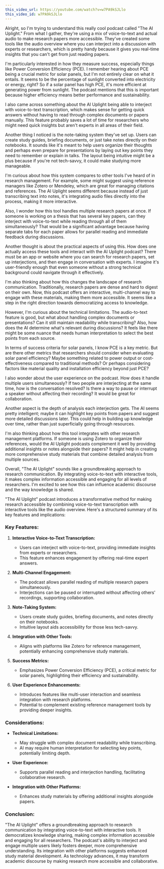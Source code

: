 ```yaml
---
this_video_url: https://youtube.com/watch?v=w7PA9kSJLlo
this_video_id: w7PA9kSJLlo
---
```

<think>
Alright, so I'm trying to understand this really cool podcast called "The AI Uplight." From what I gather, they're using a mix of voice-to-text and actual audio to make research papers more accessible. They've created some tools like the audio overview where you can interject into a discussion with experts or researchers, which is pretty handy because it gives you real-time insights that you can't get from just reading papers. 

I'm particularly interested in how they measure success, especially things like Power Conversion Efficiency (PCE). I remember hearing about PCE being a crucial metric for solar panels, but I'm not entirely clear on what it entails. It seems to be the percentage of sunlight converted into electricity or energy, right? So if a solar panel has high PCE, it's more efficient at generating power from sunlight. The podcast mentions that this is important because higher efficiency means better performance and sustainability.

I also came across something about the AI Uplight being able to interject with voice-to-text transcription, which makes sense for getting quick answers without having to read through complex documents or papers manually. This feature probably saves a lot of time for researchers who might need quick insights but aren't experts in all areas of their field.

Another thing I noticed is the note-taking system they've set up. Users can create study guides, briefing documents, or just take notes directly on their notebooks. It sounds like it's meant to help users organize their thoughts and perhaps even prepare for presentations by laying out key points they need to remember or explain in talks. The layout being intuitive might be a plus because if you're not tech-savvy, it could make studying more manageable.

I'm curious about how this system compares to other tools I've heard of in research management. For example, some might suggest using reference managers like Zotero or Mendeley, which are great for managing citations and references. The AI Uplight seems different because instead of just transcribing text into notes, it's integrating audio files directly into the process, making it more interactive.

Also, I wonder how this tool handles multiple research papers at once. If someone is working on a thesis that has several key papers, can they interject with voice-to-text while reading through all of them simultaneously? That would be a significant advantage because having separate tabs for each paper allows for parallel reading and immediate feedback during discussions.

Another thought is about the practical aspects of using this. How does one actually access these tools and interact with the AI Uplight podcast? There must be an app or website where you can search for research papers, set up interjections, and then engage in conversation with experts. I imagine it's user-friendly enough that even someone without a strong technical background could navigate through it effectively.

I'm also thinking about how this changes the landscape of research communication. Traditionally, research papers are dense and hard to digest on their own. Now, this podcast offers an interactive, multi-channel way to engage with these materials, making them more accessible. It seems like a step in the right direction towards democratizing access to knowledge.

However, I'm curious about the technical limitations. The audio-to-text feature is good, but what about handling complex documents or presentations? Can it still maintain readability while transcribing? Also, how does the AI determine what's relevant during discussions? It feels like there might be some nuance that needs human interpretation to select the best points from each source.

In terms of success criteria for solar panels, I know PCE is a key metric. But are there other metrics that researchers should consider when evaluating solar panel efficiency? Maybe something related to power output or cost-effectiveness compared to traditional methods? Or perhaps considering factors like material quality and installation efficiency beyond just PCE?

I also wonder about the user experience on the podcast. How does it handle multiple users simultaneously? If two people are interjecting at the same time, how is the conversation resolved? Is there a way to pause or interrupt a speaker without affecting their recording? It would be great for collaboration.

Another aspect is the depth of analysis each interjection gets. The AI seems pretty intelligent; maybe it can highlight key points from papers and suggest more detailed discussions later. This could help in building up knowledge over time, rather than just superficially going through resources.

I'm also thinking about how this tool integrates with other research management platforms. If someone is using Zotero to organize their references, would the AI Uplight podcasts complement it well by providing additional insights or notes alongside their papers? It might help in creating more comprehensive study materials that combine detailed analysis from multiple sources.

Overall, "The AI Uplight" sounds like a groundbreaking approach to research communication. By integrating voice-to-text with interactive tools, it makes complex information accessible and engaging for all levels of researchers. I'm excited to see how this can influence academic discourse and the way knowledge is shared.
</think>

"The AI Uplight" podcast introduces a transformative method for making research accessible by combining voice-to-text transcription with interactive tools like the audio overview. Here's a structured summary of its key features and implications:

### Key Features:
1. **Interactive Voice-to-Text Transcription:**
   - Users can interject with voice-to-text, providing immediate insights from experts or researchers.
   - This feature enhances engagement by offering real-time expert answers.

2. **Multi-Channel Engagement:**
   - The podcast allows parallel reading of multiple research papers simultaneously.
   - Interjections can be paused or interrupted without affecting others' recordings, supporting collaboration.

3. **Note-Taking System:**
   - Users create study guides, briefing documents, and notes directly on their notebooks.
   - Intuitive layout aids accessibility for those less tech-savvy.

4. **Integration with Other Tools:**
   - Aligns with platforms like Zotero for reference management, potentially enhancing comprehensive study materials.

5. **Success Metrics:**
   - Emphasizes Power Conversion Efficiency (PCE), a critical metric for solar panels, highlighting their efficiency and sustainability.

6. **User Experience Enhancements:**
   - Introduces features like multi-user interaction and seamless integration with research platforms.
   - Potential to complement existing reference management tools by providing deeper insights.

### Considerations:
- **Technical Limitations:**
  - May struggle with complex document readability while transcribing.
  - AI may require human interpretation for selecting key points, potentially limiting depth.

- **User Experience:**
  - Supports parallel reading and interjection handling, facilitating collaborative research.
  
- **Integration with Other Platforms:**
  - Enhances study materials by offering additional insights alongside papers.

### Conclusion:
"The AI Uplight" offers a groundbreaking approach to research communication by integrating voice-to-text with interactive tools. It democratizes knowledge sharing, making complex information accessible and engaging for all researchers. The podcast's ability to interject and engage multiple users likely fosters deeper, more comprehensive understanding. Its integration with other platforms suggests enhanced study material development. As technology advances, it may transform academic discourse by making research more accessible and collaborative.
